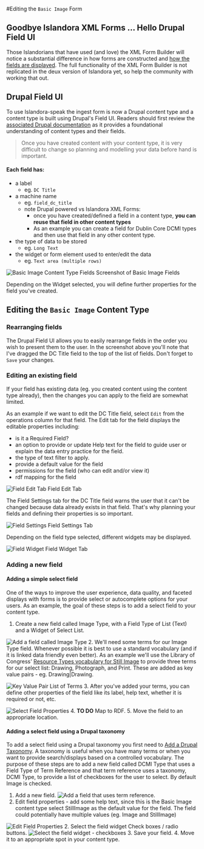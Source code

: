 #Editing the `Basic Image` Form

## Goodbye Islandora XML Forms ... Hello Drupal Field UI
Those Islandorians that have used (and love) the XML Form Builder will notice a substantial difference in how forms are constructed and [how the fields are displayed](#). The full functionality of the XML Form Builder is not replicated in the deux version of Islandora yet, so help the community with working that out.

## Drupal Field UI

To use Islandora-speak the ingest form is now a Drupal content type and a content type is built using Drupal's Field UI. Readers should first review the [associated Drupal documentation](https://www.drupal.org/documentation/modules/field-ui) as it provides a foundational understanding of content types and their fields.  
> Once you have created content with your content type, it is very difficult to change so planning and modelling your data before hand is important.

#### Each field has:

 - a label
	 - eg. `DC Title`
 - a machine name
   - eg. `field_dc_title` 
   - note Drupal powered vs Islandora XML Forms: 
     - once you have created/defined a field in a content type, **you can reuse that field in other content types**  
     -  As an example you can create a field for Dublin Core DCMI types and then use that field in any other content type. 
 - the type of data to be stored
	  - eg. `Long Text`
 - the widget or form element used to enter/edit the data
	  - eg. `Text area (multiple rows)`

![Basic Image Content Type Fields](https://lh3.googleusercontent.com/KNYo8ZcId9on25asEj-fXGJb7QyGlpGzl29khZBlze8=s700 "Basic Image Form")
Screenshot of Basic Image Fields

Depending on the Widget selected, you will define further properties for the field you've created.

## Editing the `Basic Image` Content Type

### Rearranging fields
The Drupal Field UI allows you to easily rearrange fields in the order you wish to present them to the user. In the screenshot above you'll note that I've dragged the DC Title field to the top of the list of fields. Don't forget to `Save` your changes.

### Editing an existing field
If your field has existing data (eg. you created content using the content type already), then the changes you can apply to the field are somewhat limited. 

As an example if we want to edit the DC Title field, select `Edit` from the operations column for that field.  The Edit tab for the field displays the editable properties including:

 - is it a Required Field?
 - an option to provide or update Help text for the field to guide user or explain the data entry practice for the field.
 - the type of text filter to apply.
 - provide a default value for the field
 - permissions for the field (who can edit and/or view it)
 - rdf mapping for the field

![Field Edit Tab](https://lh3.googleusercontent.com/b9mrNy6Sb7I0mFb03AsgHUq27vmtF6uVVP8qz9DdoTA=s700 "Field Edit Tab")
Field Edit Tab

The Field Settings tab for the DC Title field warns the user that it can't be changed because data already exists in that field. That's why planning your fields and defining their properties is so important.

![Field Settings](https://lh3.googleusercontent.com/p5EQBfo3Rrm0BmEeFab-kSTDVtCw6GJnLwNoOmzPTW8=s700 "Field Settings")
Field Settings Tab

Depending on the field type selected, different widgets may be displayed.

![Field Widget](https://lh3.googleusercontent.com/KjaUMYWwE6gtk_pzoeElXyeswZiR1y4k98kBkGpWpUU=s700 "Field Widget")
Field Widget Tab

### Adding a new field 
#### Adding a simple select field

One of the ways to improve the user experience, data quality, and faceted displays with forms is to provide select or autocomplete options for your users.  As an example, the goal of these steps is to add a select field to your content type.
 1. Create a new field called Image Type, with a Field Type of List (Text) and a Widget of Select List.

 ![Add a field called Image Type](https://lh3.googleusercontent.com/IjqJMVoRnAqg3cHSWFHW1NXEOlIXMu9RLL-T96H_T8U=s700 "Image Type Field")
 2. We'll need some terms for our Image Type field. Whenever possible it is best to use a standard vocabulary (and if it is linked data friendly even better). As an example we'll use the Library of Congress' [Resource Types vocabulary for Still Image](http://id.loc.gov/vocabulary/resourceTypes/img.html) to provide three terms for our select list: Drawing, Photograph, and Print. These are added as key value pairs - eg. Drawing|Drawing.

 ![Key Value Pair List of Terms](https://lh3.googleusercontent.com/ynX8GW75IPcoDdF8NFXyR-_V82T3gO-R-bIUd4tR9A4=s700 "Key Value Pair List of Terms")
 3.  After you've added your terms, you can define other properties of the field like its label, help text, whether it is required or not, etc.

 ![Select Field Properties](https://lh3.googleusercontent.com/nqeEDqgE_zpA3tQM3v6KrfMVHCQoUow67rMdS2jisgg=s700 "Select Field Properties") 
 4. **TO DO** Map to RDF.
 5. Move the field to an appropriate location.

#### Adding a select field using a Drupal taxonomy

To add a select field using a Drupal taxonomy you first need to [Add a Drupal Taxonomy](_). A taxonomy is useful when you have many terms or when you want to provide search/displays based on a controlled vocabulary. The purpose of these steps are to add a new field called DCMI Type that uses a Field Type of Term Reference and that term reference uses a taxonomy, DCMI Type, to provide a list of checkboxes for the user to select. By default Image is checked.

 1. Add a new field.
  ![Add a field that uses term reference.](https://lh3.googleusercontent.com/uvcp3RQ9JS1uRxbhiMKqkDIIgENIENZQE3IhUk_1otc=s700 "Add a field that uses term reference.")
 2.  Edit field properties - add some help text, since this is the Basic Image content type select StillImage as the default value for the field. The field could potentially have multiple values (eg. Image and StillImage)

  ![Edit Field Properties](https://lh3.googleusercontent.com/7IAAiq56QREr8weAINmRZrnLKfs8bep88uFBkWy1bnA=s700 "Edit Field Properties")
 2. Select the field widget Check boxes / radio buttons.
 ![Select the field widget - checkboxes](https://lh3.googleusercontent.com/NoS_Tgpz3RuThNr6h-bavN6ZY5mrH9iNQsTInR869OQ=s700 "Select the field widget - checkboxes.")
 3. Save your field.
 4. Move it to an appropriate spot in your content type. 




